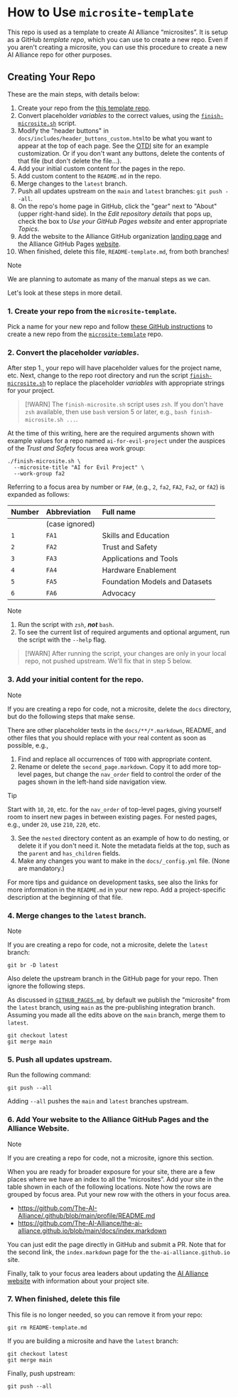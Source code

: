 # How to Use `microsite-template`

This repo is used as a template to create AI Alliance &ldquo;microsites&rdquo;. It is setup as a GitHub _template repo_, which you can use to create a new repo. Even if you aren't creating a microsite, you can use this procedure to create a new AI Alliance repo for other purposes. 

## Creating Your Repo

These are the main steps, with details below:

1. Create your repo from the [this template repo](https://github.com/The-AI-Alliance/microsite-template).
1. Convert placeholder _variables_ to the correct values, using the [`finish-microsite.sh`](https://github.com/The-AI-Alliance/microsite-template/blob/main/finish-microsite.sh) script.
1. Modify the "header buttons" in `docs/includes/header_buttons_custom.html`to be what you want to appear at the top of each page. See the [OTDI](https://the-ai-alliance.github.io/open-trusted-data-initiative/) site for an example customization. Or if you don't want any buttons, delete the contents of that file (but don't delete the file...).
1. Add your initial custom content for the pages in the repo.
1. Add custom content to the `README.md` in the repo.
1. Merge changes to the `latest` branch.
1. Push all updates upstream on the `main` and `latest` branches: `git push --all`.
1. On the repo's home page in GitHub, click the "gear" next to "About" (upper right-hand side). In the _Edit repository details_ that pops up, check the box to _Use your GitHub Pages website_ and enter appropriate _Topics_.
1. Add the website to the Alliance GitHub organization [landing page](https://github.com/The-AI-Alliance/) and the Alliance GitHub Pages [website](https://the-ai-alliance.github.io/#the-ai-alliance-projects).
1. When finished, delete this file, `README-template.md`, from both branches!

> [!NOTE] 
> We are planning to automate as many of the manual steps as we can.

Let's look at these steps in more detail.

### 1. Create your repo from the `microsite-template`.

Pick a name for your new repo and follow [these GitHub instructions](https://docs.github.com/en/repositories/creating-and-managing-repositories/creating-a-repository-from-a-template) to create a new repo from the [`microsite-template`](https://github.com/The-AI-Alliance/microsite-template) repo.

### 2. Convert the placeholder _variables_.

After step 1., your repo will have placeholder values for the project name, etc. Next, change to the repo root directory and run the script [`finish-microsite.sh`](https://github.com/The-AI-Alliance/microsite-template/blob/main/finish-microsite.sh) to replace the placeholder _variables_ with appropriate strings for your project.

> [!WARN]
> The `finish-microsite.sh` script uses `zsh`. If you don't have `zsh` available, then use `bash` version 5 or later, e.g., `bash finish-microsite.sh ...`.

At the time of this writing, here are the required arguments shown with example values for a repo named `ai-for-evil-project` under the auspices of the _Trust and Safety_ focus area work group:

```shell
./finish-microsite.sh \
  --microsite-title "AI for Evil Project" \
  --work-group fa2
```

Referring to a focus area by number or `FA#`, (e.g., `2`, `fa2`, `FA2`, `Fa2`, or `fA2`) is expanded as follows:

| Number | Abbreviation   | Full name |
| :----- | :------------- | :-------- |
|        | (case ignored) | |
| `1`    | `FA1`          | Skills and Education |
| `2`    | `FA2`          | Trust and Safety |
| `3`    | `FA3`          | Applications and Tools |
| `4`    | `FA4`          | Hardware Enablement |
| `5`    | `FA5`          | Foundation Models and Datasets |
| `6`    | `FA6`          | Advocacy |

> [!NOTE]
> 1. Run the script with `zsh`, **_not_** `bash`.
> 2. To see the current list of required arguments and optional argument, run the script with the `--help` flag.

> [!WARN]
> After running the script, your changes are only in your local repo, not pushed upstream. We'll fix that in step 5 below.

### 3. Add your initial content for the repo.

> [!NOTE]
> If you are creating a repo for code, not a microsite, delete the `docs` directory, but do the following steps that make sense. 

There are other placeholder texts in the `docs/**/*.markdown`, README, and other files that you should replace with your real content as soon as possible, e.g.,

1. Find and replace all occurrences of `TODO` with appropriate content.
1. Rename or delete the `second_page.markdown`. Copy it to add more top-level pages, but change the `nav_order` field to control the order of the pages shown in the left-hand side navigation view. 

> [!TIP]
> Start with `10`, `20`, etc. for the `nav_order` of top-level pages, giving yourself room to insert new pages in between existing pages. For nested pages, e.g., under `20`, use `210`, `220`, etc.
3. See the `nested` directory content as an example of how to do nesting, or delete it if you don't need it. Note the metadata fields at the top, such as the `parent` and `has_children` fields.
4. Make any changes you want to make in the `docs/_config.yml` file. (None are mandatory.)

For more tips and guidance on development tasks, see also the links for more information in the `README.md` in your new repo. Add a project-specific description at the beginning of that file.

### 4. Merge changes to the `latest` branch.

> [!NOTE]
> If you are creating a repo for code, not a microsite, delete the `latest` branch:
>
> ```shell
> git br -D latest
> ``` 
>
> Also delete the upstream branch in the GitHub page for your repo. Then ignore the following steps.

As discussed in [`GITHUB_PAGES.md`](https://github.com/The-AI-Alliance/the-ai-alliance.github.io/blob/main/GITHUB_PAGES.md), by default we publish the "microsite" from the `latest` branch, using `main` as the pre-publishing integration branch. Assuming you made all the edits above on the `main` branch, merge them to `latest`.

```shell
git checkout latest
git merge main
```

### 5. Push all updates upstream.

Run the following command:

```shell
git push --all
```

Adding `--all` pushes the `main` and `latest` branches upstream.

### 6. Add Your website to the Alliance GitHub Pages and the Alliance Website.

> [!NOTE]
> If you are creating a repo for code, not a microsite, ignore this section.

When you are ready for broader exposure for your site, there are a few places where we have an index to all the &ldquo;microsites&rdquo;. Add your site in the table shown in each of the following locations. Note how the rows are grouped by focus area. Put your new row with the others in your focus area.

* https://github.com/The-AI-Alliance/.github/blob/main/profile/README.md
* https://github.com/The-AI-Alliance/the-ai-alliance.github.io/blob/main/docs/index.markdown

You can just edit the page directly in GitHub and submit a PR. Note that for the second link, the `index.markdown` page for the `the-ai-alliance.github.io` site.

Finally, talk to your focus area leaders about updating the [AI Alliance website](https://thealliance.ai) with information about your project site.

### 7. When finished, delete this file

This file is no longer needed, so you can remove it from your repo:

```shell
git rm README-template.md
```

If you are building a microsite and have the `latest` branch:

```shell
git checkout latest
git merge main
```

Finally, push upstream:

```shell
git push --all
```
